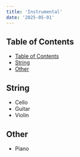 ```yaml
---
title: 'Instrumental'
date: '2025-05-01'
---
```


## Table of Contents

- [Table of Contents](#table-of-contents)
- [String](#string)
- [Other](#other)

## String

- Cello
- Guitar
- Violin

## Other

- Piano
